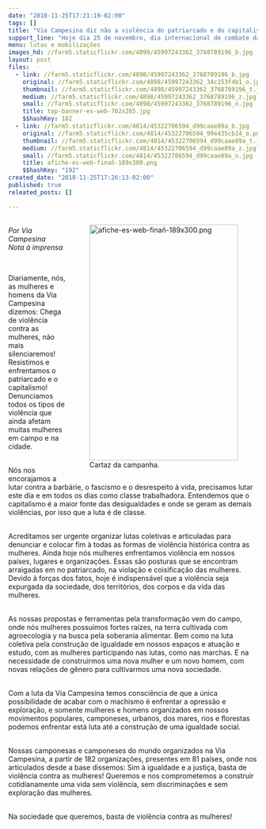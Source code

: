 ```yaml
---
date: "2018-11-25T17:21:19-02:00"
tags: []
title: "Via Campesina diz não a violência do patriarcado e do capitalismo, dois males que afligem a humanidade"
support_line: "Hoje dia 25 de novembro, dia internacional de combate da violência contra a mulher os movimentos da Via Campesina se comprometem a combater a violência e seguir na luta por igualdade"
menu: lutas e mobilizações
images_hd: //farm5.staticflickr.com/4898/45997243362_3768789196_b.jpg
layout: post
files:
  - link: //farm5.staticflickr.com/4898/45997243362_3768789196_b.jpg
    original: //farm5.staticflickr.com/4898/45997243362_34c153f4b1_o.jpg
    thumbnail: //farm5.staticflickr.com/4898/45997243362_3768789196_t.jpg
    medium: //farm5.staticflickr.com/4898/45997243362_3768789196_z.jpg
    small: //farm5.staticflickr.com/4898/45997243362_3768789196_n.jpg
    title: top-banner-es-web-702x265.jpg
    $$hashKey: 18Z
  - link: //farm5.staticflickr.com/4814/45322706594_d99caae89a_b.jpg
    original: //farm5.staticflickr.com/4814/45322706594_99e435cb14_o.png
    thumbnail: //farm5.staticflickr.com/4814/45322706594_d99caae89a_t.jpg
    medium: //farm5.staticflickr.com/4814/45322706594_d99caae89a_z.jpg
    small: //farm5.staticflickr.com/4814/45322706594_d99caae89a_n.jpg
    title: afiche-es-web-finañ-189x300.png
    $$hashKey: "192"
created_date: "2018-11-25T17:26:13-02:00"
published: true
releated_posts: []

---
```

<figure class="image" style="float:right"><img alt="afiche-es-web-finañ-189x300.png" height="476" src="//farm5.staticflickr.com/4814/45322706594_d99caae89a_b.jpg" width="300" />
<figcaption>Cartaz da campanha.</figcaption>
</figure>

<p><br />
<em>Por Via Campesina<br />
Nota &agrave; imprensa</em></p>

<p>&nbsp;</p>

<p>Diariamente, n&oacute;s, as mulheres e homens da Via Campesina dizemos: Chega de viol&ecirc;ncia contra as mulheres, n&atilde;o mais silenciaremos! Resistimos e enfrentamos o patriarcado e o capitalismo! Denunciamos todos os tipos de viol&ecirc;ncia que ainda afetam muitas mulheres em campo e na cidade.&nbsp;</p>

<p><br />
N&oacute;s nos encorajamos a lutar contra a barb&aacute;rie, o fascismo e o desrespeito &agrave; vida, precisamos lutar este dia e em todos os dias como classe trabalhadora. Entendemos que o capitalismo &eacute; a maior fonte das desigualdades e onde se geram as demais viol&ecirc;ncias, por isso que a luta &eacute; de classe.</p>

<p><br />
Acreditamos ser urgente organizar lutas coletivas e articuladas para denunciar e colocar fim &agrave; todas as formas de viol&ecirc;ncia hist&oacute;rica contra as mulheres. Ainda hoje n&oacute;s mulheres enfrentamos viol&ecirc;ncia em nossos pa&iacute;ses, lugares e organiza&ccedil;&otilde;es. Essas s&atilde;o posturas que se encontram arraigadas em no patriarcado, na viola&ccedil;&atilde;o e coisifica&ccedil;&atilde;o das mulheres. Devido &agrave; for&ccedil;as dos fatos, hoje &eacute; indispens&aacute;vel que a viol&ecirc;ncia seja expurgada da sociedade, dos territ&oacute;rios, dos corpos e da vida das mulheres.&nbsp; &nbsp;</p>

<p><br />
As nossas propostas e ferramentas pela transforma&ccedil;&atilde;o vem do campo, onde n&oacute;s mulheres possu&iacute;mos fortes ra&iacute;zes, na terra cultivada com agroecologia y na busca pela soberania alimentar. Bem como na luta coletiva pela constru&ccedil;&atilde;o de igualdade em nossos espa&ccedil;os e atua&ccedil;&atilde;o e estudo, com as mulheres participando nas lutas, como nas marchas. E na necessidade de construirmos uma nova mulher e um novo homem, com novas rela&ccedil;&otilde;es de g&ecirc;nero para cultivarmos uma nova sociedade.&nbsp;</p>

<p><br />
Com a luta da Via Campesina temos consci&ecirc;ncia de que a &uacute;nica possibilidade de acabar com o machismo &eacute; enfrentar a opress&atilde;o e explora&ccedil;&atilde;o, e somente mulheres e homens organizados em nossos movimentos populares, camponeses, urbanos, dos mares, rios e florestas podemos enfrentar est&aacute; luta at&eacute; a constru&ccedil;&atilde;o de uma igualdade social.</p>

<p><br />
Nossas camponesas e camponeses do mundo organizados na Via Campesina, a partir de 182 organiza&ccedil;&otilde;es, presentes em 81 pa&iacute;ses, onde nos articulados desde a base dissemos: Sim &agrave; igualdade e a justi&ccedil;a, basta de viol&ecirc;ncia contra as mulheres! Queremos e nos comprometemos a construir cotidianamente uma vida sem viol&ecirc;ncia, sem discrimina&ccedil;&otilde;es e sem explora&ccedil;&atilde;o das mulheres.</p>

<p><br />
Na sociedade que queremos, basta de viol&ecirc;ncia contra as mulheres!</p>

<p>&nbsp;</p>

